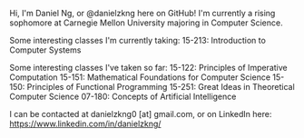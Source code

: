 Hi, I'm Daniel Ng, or @danielzkng here on GitHub! I'm currently a rising sophomore at Carnegie Mellon University majoring in Computer Science.

Some interesting classes I'm currently taking:
15-213: Introduction to Computer Systems

Some interesting classes I've taken so far:
15-122: Principles of Imperative Computation
15-151: Mathematical Foundations for Computer Science
15-150: Principles of Functional Programming
15-251: Great Ideas in Theoretical Computer Science
07-180: Concepts of Artificial Intelligence

I can be contacted at danielzkng0 [at] gmail.com, or on LinkedIn here: https://www.linkedin.com/in/danielzkng/

<!---
danielzkng/danielzkng is a ✨ special ✨ repository because its `README.md` (this file) appears on your GitHub profile.
You can click the Preview link to take a look at your changes.
--->
